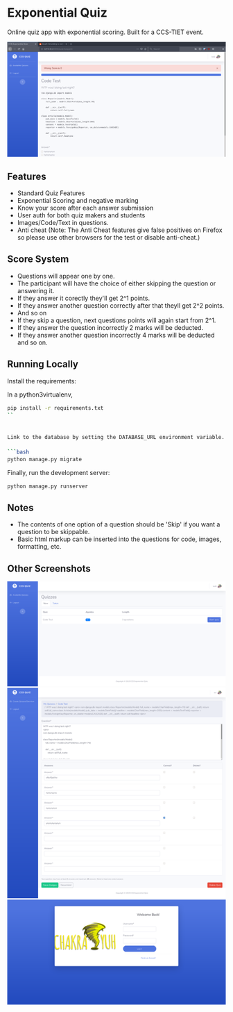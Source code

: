 # Exponential Quiz
Online quiz app with exponential scoring. Built for a CCS-TIET event.

![exponential-quiz](screenshots/abifog-exponential-quiz-4.png)

## Features

* Standard Quiz Features
* Exponential Scoring and negative marking
* Know your score after each answer submission
* User auth for both quiz makers and students
* Images/Code/Text in questions.
* Anti cheat (Note: The Anti Cheat features give false positives on Firefox so please use other browsers for the test or disable anti-cheat.)

## Score System

* Questions will appear one by one.
* The participant will have the choice of either skipping the question or answering it.
* If they answer it corectly they'll get 2^1 points.
* If they answer another question correctly after that theyll get 2^2 points.
* And so on 
* If they skip a question, next questions points will again start from 2^1.
* If they answer the question incorrectly 2 marks will be deducted.
* If they answer another question incorrectly 4 marks will be deducted and so on.


## Running Locally

Install the requirements:

In a python3virtualenv,
```bash
pip install -r requirements.txt
``


Link to the database by setting the DATABASE_URL environment variable. Then run:

```bash
python manage.py migrate
```

Finally, run the development server:

```bash
python manage.py runserver
```


## Notes
* The contents of one option of a question should be 'Skip' if you want a question to be skippable.
* Basic html markup can be inserted into the questions for code, images, formatting, etc.

## Other Screenshots

![exponential-quiz](screenshots/abifog-exponential-quiz-1.png)
![exponential-quiz](screenshots/abifog-exponential-quiz-2.png)
![exponential-quiz](screenshots/abifog-exponential-quiz-3.png)




